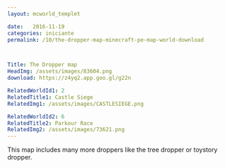 ```yaml
---
layout: mcworld_templet

date:   2016-11-19
categories: iniciante
permalink: /10/the-dropper-map-minecraft-pe-map-world-download



Title: The Dropper map
HeadImg: /assets/images/83604.png
download: https://z4yq2.app.goo.gl/g22n

RelatedWorldId1: 2
RelatedTitle1: Castle Siege
RelatedImg1: /assets/images/CASTLESIEGE.png

RelatedWorldId2: 6
RelatedTitle2: Parkour Race
RelatedImg2: /assets/images/73621.png
---
```

This map includes many more droppers like the tree dropper or toystory dropper.

